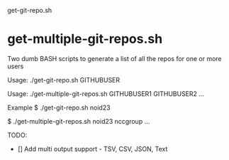 get-git-repo.sh

get-multiple-git-repos.sh
=============
Two dumb BASH scripts to generate a list of all the repos for one or more users

Usage: ./get-git-repo.sh GITHUBUSER

Usage: ./get-multiple-git-repos.sh GITHUBUSER1 GITHUBUSER2 ...

Example
$ ./get-git-repo.sh noid23

$ ./get-multiple-git-repos.sh noid23 nccgroup ...

TODO:
- [] Add multi output support - TSV, CSV, JSON, Text
